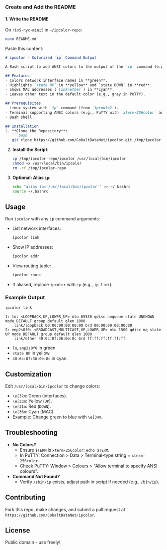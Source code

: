 ### Create and Add the README

#### 1. **Write the README**
On `riv5-nyc-mini5` in `~/ipcolor-repo`:
```bash
nano README.md
```
Paste this content:
```markdown
# ipcolor - Colorized `ip` Command Output

A Bash script to add ANSI colors to the output of the `ip` command (e.g., `ip link`, `ip addr`) for better readability in terminals like PuTTY.

## Features
- Colors network interface names in **green**.
- Highlights `state UP` in **yellow** and `state DOWN` in **red**.
- Shows MAC addresses (`link/ether`) in **cyan**.
- Leaves other text in the default color (e.g., grey in PuTTY).

## Prerequisites
- Linux system with `ip` command (from `iproute2`).
- Terminal supporting ANSI colors (e.g., PuTTY with `xterm-256color` and "Allow ANSI colours" enabled).
- Bash shell.

## Installation
1. **Clone the Repository**:
   ```bash
   git clone https://github.com/CobaltDataNet/ipcolor.git /tmp/ipcolor-repo
   ```
2. **Install the Script**:
   ```bash
   cp /tmp/ipcolor-repo/ipcolor /usr/local/bin/ipcolor
   chmod +x /usr/local/bin/ipcolor
   rm -rf /tmp/ipcolor-repo
   ```
3. **Optional: Alias `ip`**:
   ```bash
   echo "alias ip='/usr/local/bin/ipcolor'" >> ~/.bashrc
   source ~/.bashrc
   ```

## Usage
Run `ipcolor` with any `ip` command arguments:
- List network interfaces:
  ```bash
  ipcolor link
  ```
- Show IP addresses:
  ```bash
  ipcolor addr
  ```
- View routing table:
  ```bash
  ipcolor route
  ```
- If aliased, replace `ipcolor` with `ip` (e.g., `ip link`).

### Example Output
```bash
ipcolor link
```
```
1: lo: <LOOPBACK,UP,LOWER_UP> mtu 65536 qdisc noqueue state UNKNOWN mode DEFAULT group default qlen 1000
    link/loopback 00:00:00:00:00:00 brd 00:00:00:00:00:00
2: enp2s0f0: <BROADCAST,MULTICAST,UP,LOWER_UP> mtu 1500 qdisc mq state UP mode DEFAULT group default qlen 1000
    link/ether 40:6c:8f:36:0e:8c brd ff:ff:ff:ff:ff:ff
```
- `lo`, `enp2s0f0` in green.
- `state UP` in yellow.
- `40:6c:8f:36:0e:8c` in cyan.

## Customization
Edit `/usr/local/bin/ipcolor` to change colors:
- `\e[32m`: Green (interfaces).
- `\e[33m`: Yellow (`UP`).
- `\e[31m`: Red (`DOWN`).
- `\e[36m`: Cyan (MAC).
- Example: Change green to blue with `\e[34m`.

## Troubleshooting
- **No Colors?**
  - Ensure `$TERM` is `xterm-256color`: `echo $TERM`.
  - In PuTTY: Connection > Data > Terminal-type string = `xterm-256color`.
  - Check PuTTY: Window > Colours > "Allow terminal to specify ANSI colours".
- **Command Not Found?**
  - Verify `/sbin/ip` exists; adjust path in script if needed (e.g., `/bin/ip`).

## Contributing
Fork this repo, make changes, and submit a pull request at `https://github.com/CobaltDataNet/ipcolor`.

## License
Public domain - use freely!
